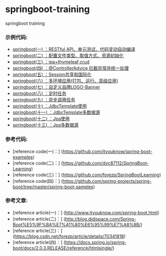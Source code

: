 # springboot-training
springboot training




### 示例代码:

* [springboot(一) ：RESTful API、单元测试、代码变动自动编译](https://github.com/zhangrgit/springboot-training/tree/master/chapter1 "chapter1")                                                          
* [springboot(二) ：配置文件类型、取值方式、资源初始化](https://github.com/zhangrgit/springboot-training/tree/master/chapter2 "chapter2")                                                                     
* [springboot(三) ：jpa+thymeleaf crud](https://github.com/zhangrgit/springboot-training/tree/master/chapter3 "chapter3")                                                                       
* [springboot(四) ：@ControllerAdvice 拦截异常并统一处理](https://github.com/zhangrgit/springboot-training/tree/master/chapter4 "chapter4")                                                                                         
* [springboot(五) ：Session共享和国际化](https://github.com/zhangrgit/springboot-training/tree/master/chapter5 "chapter5")                                                                                                                                                   
* [springboot(六) ：多环境应用(打包、运行、高级应用)](https://blog.csdn.net/m0_37125796/article/details/80819967 "csdn")
* [springboot(七) ：自定义品牌LOGO-Banner](https://github.com/zhangrgit/springboot-training/tree/master/chapter6 "chapter6")
* [springboot(八) ：定时任务](https://github.com/zhangrgit/springboot-training/tree/master/chapter7 "chapter7") 
* [springboot(九) ：异步调用任务](https://github.com/zhangrgit/springboot-training/tree/master/chapter8 "chapter8") 
* [springboot(十) ：JdbcTemplate使用](https://github.com/zhangrgit/springboot-training/tree/master/chapter9 "chapter9")                                                                 
* [springboot(十一) ：JdbcTemplate多数据源](https://github.com/zhangrgit/springboot-training/tree/master/chapter10 "chapter10")
* [springboot(十二) ：Jpa使用](https://github.com/zhangrgit/springboot-training/tree/master/chapter11 "chapter11")
* [springboot(十三) ：Jpa多数据源](https://github.com/zhangrgit/springboot-training/tree/master/chapter12 "chapter12")                                                                
                                                                


### 参考代码:

 * [reference code(一)：] (https://github.com/ityouknow/spring-boot-examples)                       
 * [reference code(二)：] (https://github.com/dyc87112/SpringBoot-Learning)                              
 * [reference code(三)：] (https://github.com/forezp/SpringBootLearning)                                        
 * [reference code(四)：] (https://github.com/spring-projects/spring-boot/tree/master/spring-boot-samples)
 

### 参考文章:

* [reference article(一)：] (http://www.ityouknow.com/spring-boot.html)
* [reference article(二)：] (http://blog.didispace.com/Spring-Boot%E5%9F%BA%E7%A1%80%E6%95%99%E7%A8%8B/)
* [reference article(三)：] (https://blog.csdn.net/forezp/article/details/70341818)
* [reference article(四)：] (https://docs.spring.io/spring-boot/docs/2.0.3.RELEASE/reference/htmlsingle/)
